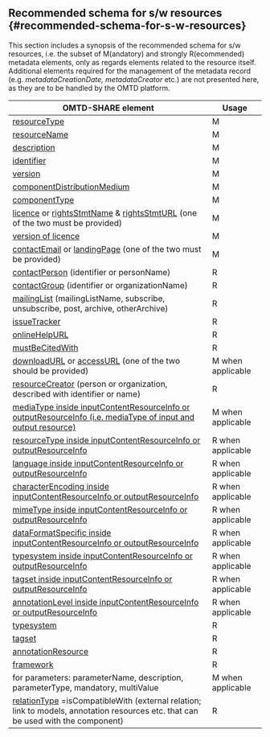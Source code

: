 ## Recommended schema for s/w resources {#recommended-schema-for-s-w-resources}

This section includes a synopsis of the recommended schema for s/w resources, i.e. the subset of M(andatory) and strongly R(ecommended) metadata elements, only as regards elements related to the resource itself. Additional elements required for the management of the metadata record (e.g. _metadataCreationDate, metadataCreator_ etc.) are not presented here, as they are to be handled by the OMTD platform.

| OMTD-SHARE element | Usage |
| --- | --- |
| [resourceType](/components_resourceType.md) | M | 
| [resourceName](/components_resourceName.md) | M | 
| [description](/components_description.md) | M | 
| [identifier](/components_identifier.md) | M | 
| [version](/components_version.md) | M | 
| [componentDistributionMedium](/components_componentDistributionMedium.md) | M | 
| [componentType](/components_componentType.md) | M | 
| [licence](/components_licence.md) or [rightsStmtName](/components_rightsStmtName.md) &amp; [rightsStmtURL](/components_rightsStmtURL.md) \(one of the two must be provided\) | M | 
| [version of licence](/components_version_of_licence.md) | M | 
| [contactEmail](/components_contactEmail.md) or [landingPage](/components_landingPage.md) \(one of the two must be provided\) | M | 
| [contactPerson](/components_contactPerson.md) \(identifier or personName\) | R | 
| [contactGroup](/components_contactGroup.md) \(identifier or organizationName\) | R | 
| [mailingList](/components_mailingList.md) \(mailingListName, subscribe, unsubscribe, post, archive, otherArchive\) | R | 
| [issueTracker](/components_issueTracker.md) | R | 
| [onlineHelpURL](/components_onlineHelpURL.md) | R | 
| [mustBeCitedWith](/components_mustBeCitedWith.md) | R | 
| [downloadURL](/components_downloadURL.md) or [accessURL](/components_accessURL.md) \(one of the two should be provided\) | M when applicable | 
| [resourceCreator](/components_resourceCreator.md) \(person or organization, described with identifier or name\) | R | 
| [mediaType inside inputContentResourceInfo or outputResourceInfo \(i.e. mediaType of input and output resource\)](/components_mediaType_inside_inputContentResourceInfo_or_outputResourceInfo.md) | M when applicable | 
| [resourceType inside inputContentResourceInfo or outputResourceInfo](/components_resourceType_inside_inputContentResourceInfo_or_outputResourceInfo.md) | R when applicable | 
| [language inside inputContentResourceInfo or outputResourceInfo](/components_language_inside_inputContentResourceInfo_or_outputResourceInfo.md) | R when applicable | 
| [characterEncoding inside inputContentResourceInfo or outputResourceInfo](/components_characterEncoding_inside_inputContentResourceInfo_or_outputResourceInfo.md) | R when applicable | 
| [mimeType inside inputContentResourceInfo or outputResourceInfo](/components_mimeType_inside_inputContentResourceInfo_or_outputResourceInfo.md) | R when applicable | 
| [dataFormatSpecific inside inputContentResourceInfo or outputResourceInfo](/components_dataFormatSpecific_inside_inputContentResourceInfo_or_outputResourceInfo.md) | R when applicable | 
| [typesystem inside inputContentResourceInfo or outputResourceInfo](/components_typesystem_inside_inputContentResourceInfo_or_outputResourceInfo.md) | R when applicable | 
| [tagset inside inputContentResourceInfo or outputResourceInfo](/components_tagset_inside_inputContentResourceInfo_or_outputResourceInfo.md) | R when applicable | 
| [annotationLevel inside inputContentResourceInfo or outputResourceInfo](/components_annotationLevel_inside_inputContentResourceInfo_or_outputResourceInfo.md) | R when applicable | 
| [typesystem](/components_typesystem_inside_componentDependencies.md) | R | 
| [tagset](/components_tagset_inside_componentDependencies.md) | R | 
| [annotationResource](/components_annotationResource_inside_componentDependencies.md) | R | 
| [framework](/components_framework.md) | R | 
| for parameters: parameterName, description, parameterType, mandatory, multiValue | M when applicable | 
| [relationType](/compoments_relationType.md) =isCompatibleWith \(external relation; link to models, annotation resources etc. that can be used with the component\) | R | 
